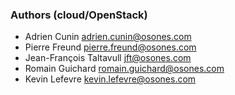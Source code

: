 ### Authors (cloud/OpenStack)

- Adrien Cunin <adrien.cunin@osones.com>
- Pierre Freund <pierre.freund@osones.com>
- Jean-François Taltavull <jft@osones.com>
- Romain Guichard <romain.guichard@osones.com>
- Kevin Lefevre <kevin.lefevre@osones.com>

